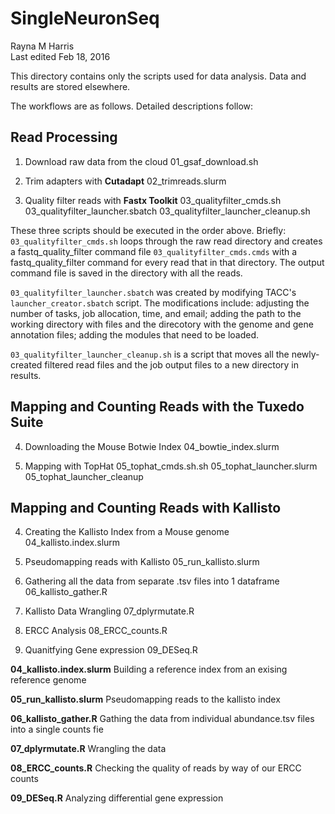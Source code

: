 # SingleNeuronSeq
Rayna M Harris  
Last edited Feb 18, 2016

This directory contains only the scripts used for data analysis. Data and results are  stored elsewhere. 

The workflows are as follows. Detailed descriptions follow:  

## Read Processing

1. Download raw data from the cloud
	01_gsaf_download.sh

2. Trim adapters with **Cutadapt**
	02_trimreads.slurm

3. Quality filter reads with **Fastx Toolkit**
	03_qualityfilter_cmds.sh 
	03_qualityfilter_launcher.sbatch
	03_qualityfilter_launcher_cleanup.sh
	
These three scripts should be executed in the order above. Briefly:
`03_qualityfilter_cmds.sh` loops through the raw read directory and creates a fastq_quality_filter command file `03_qualityfilter_cmds.cmds` with a fastq_quality_filter command for every read that in that directory. The output command file is saved in the directory with all the reads. 

`03_qualityfilter_launcher.sbatch` was created by modifying TACC's `launcher_creator.sbatch` script. The modifications include: adjusting the number of tasks, job allocation, time, and email; adding the path to the working directory with files and the direcotory with the genome and gene annotation files; adding the modules that need to be loaded.

`03_qualityfilter_launcher_cleanup.sh` is a script that moves all the newly-created filtered read files and the job output files to a new directory in results. 

## Mapping and Counting Reads with the **Tuxedo Suite**

4. Downloading the Mouse Botwie Index
	04_bowtie_index.slurm

5. Mapping with TopHat
	05_tophat_cmds.sh.sh
	05_tophat_launcher.slurm
	05_tophat_launcher_cleanup

## Mapping and Counting Reads with **Kallisto**

4. Creating the Kallisto Index from a Mouse genome
	04_kallisto.index.slurm

5.  Pseudomapping reads with Kallisto
	05_run_kallisto.slurm

6.  Gathering all the data from separate .tsv files into 1 dataframe
	06_kallisto_gather.R

7. 	Kallisto Data Wrangling
	07_dplyrmutate.R

8. 	ERCC Analysis
	08_ERCC_counts.R

9.  Quanitfying Gene expression
	09_DESeq.R





**04_kallisto.index.slurm**
Building a reference index from an exising reference genome

**05_run_kallisto.slurm**
Pseudomapping reads to the kallisto index

**06_kallisto_gather.R**
Gathing the data from individual abundance.tsv files into a single counts fie

**07_dplyrmutate.R**
Wrangling the data

**08_ERCC_counts.R**
Checking the quality of reads by way of our ERCC counts

**09_DESeq.R**
Analyzing differential gene expression